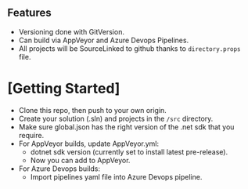 ## Features
- Versioning done with GitVersion.
- Can build via AppVeyor and Azure Devops Pipelines.
- All projects will be SourceLinked to github thanks to `directory.props` file.

# [Getting Started]
- Clone this repo, then push to your own origin.
- Create your solution (.sln) and projects in the `/src` directory.
- Make sure global.json has the right version of the .net sdk that you require.
- For AppVeyor builds, update AppVeyor.yml:
    - dotnet sdk version (currently set to install latest pre-release).
    - Now you can add to AppVeyor.
- For Azure Devops builds:
    - Import pipelines yaml file into Azure Devops pipeline.  
